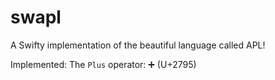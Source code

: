 # swapl
A Swifty implementation of the beautiful language called APL!

Implemented:
The `Plus` operator: ➕  (U+2795)

